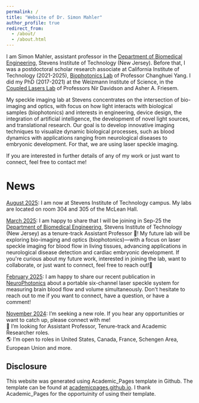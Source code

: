 ```yaml
---
permalink: /
title: "Website of Dr. Simon Mahler"
author_profile: true
redirect_from: 
  - /about/
  - /about.html
---
```


I am Simon Mahler, assistant professor in the <a href="https://www.stevens.edu/school-engineering-science/departments/biomedical-engineering" target="_blank">Department of Biomedical Engineering</a>, Stevens Institute of Technology (New Jersey). Before that, I was a postdoctoral scholar research associate at California Institute of Technology (2021-2025),  <a href="https://biophot.caltech.edu/" target="_blank">Biophotonics Lab</a> of Professor Changhuei Yang. I did my PhD (2017-2021) at the Weizmann Institute of Science, in the <a href="https://www.weizmann.ac.il/complex/NirDavidson/research-activities/coupled-lasers" target="_blank">Coupled Lasers Lab</a> of Professors Nir Davidson and Asher A. Friesem. 

My speckle imaging lab at Stevens concentrates on the intersection of bio-imaging and optics, with focus on how light interacts with biological samples (biophotonics) and interests in engineering, device design, the integration of artificial intelligence, the development of novel light sources, and translational research. Our goal is to develop innovative imaging techniques to visualize dynamic biological processes, such as blood dynamics with applications ranging from neurological diseases to embryonic development. For that, we are using laser speckle imaging. 

If you are interested in further details of any of my work or just want to connect, feel free to contact me!

News
======
<u>August 2025</u>: I am now at Stevens Institute of Technology campus. My labs are located on room 304 and 305 of the McLean Hall.

<u>March 2025</u>: I am happy to share that I will be joining in Sep-25 the <a href="https://www.stevens.edu/school-engineering-science/departments/biomedical-engineering" target="_blank">Department of Biomedical Engineering</a>, Stevens Institute of Technology (New Jersey) as a tenure-track Assistant Professor 🎉! My future lab will be exploring bio-imaging and optics (biophotonics)—with a focus on laser speckle imaging for blood flow in living tissues, advancing applications in neurological disease detection and cardiac embryonic development. If you're curious about my future work, interested in joining the lab, want to collaborate, or just want to connect, feel free to reach out!🚀

<u>February 2025</u>: I am happy to share our recent publication in <a href="https://doi.org/10.1117/1.NPh.12.1.015003" target="_blank">NeuroPhotonics</a> about a portable six-channel laser speckle system for measuring brain blood flow and volume simultaneously. Don't hesitate to reach out to me if you want to connect, have a question, or have a comment! 
 
<u>November 2024</u>: I’m seeking a new role. If you hear any opportunities or want to catch up, please connect with me!
<br>💼 I’m looking for Assistant Professor, Tenure-track and Academic Researcher roles.
<br>🌎 I’m open to roles in United States, Canada, France, Schengen Area, European Union and more.

Disclosure
------
This website was generated using Academic_Pages template in Github. The template can be found at <a href="https://academicpages.github.io" target="_blank">academicpages.github.io</a>. I thank Academic_Pages for the opportuinity of using their template.
